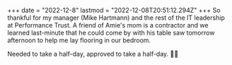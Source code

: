 +++
date = "2022-12-8"
lastmod = "2022-12-08T20:51:12.294Z"
+++
So thankful for my manager (Mike Hartmann) and the rest of the IT leadership at Performance Trust. A friend of Amie's mom is a contractor and we learned last-minute that he could come by with his table saw tomorrow afternoon to help me lay flooring in our bedroom.

Needed to take a half-day, approved to take a half-day. 🙏🏻